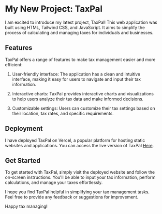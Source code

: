 # My New Project: TaxPal
I am excited to introduce my latest project, TaxPal! This web application was built using HTML, Tailwind CSS, and JavaScript. It aims to simplify the process of calculating and managing taxes for individuals and businesses.

## Features

TaxPal offers a range of features to make tax management easier and more efficient:

1. User-friendly interface: The application has a clean and intuitive interface, making it easy for users to navigate and input their tax information.

2. Interactive charts: TaxPal provides interactive charts and visualizations to help users analyze their tax data and make informed decisions.

3. Customizable settings: Users can customize their tax settings based on their location, tax rates, and specific requirements.

## Deployment

I have deployed TaxPal on Vercel, a popular platform for hosting static websites and applications. You can access the live version of TaxPal  [Here](https://tax-pal-sepia.vercel.app/).

## Get Started

To get started with TaxPal, simply visit the deployed website and follow the on-screen instructions. You'll be able to input your tax information, perform calculations, and manage your taxes effortlessly.

I hope you find TaxPal helpful in simplifying your tax management tasks. Feel free to provide any feedback or suggestions for improvement.

Happy tax managing!

